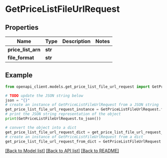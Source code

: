 # GetPriceListFileUrlRequest


## Properties

Name | Type | Description | Notes
------------ | ------------- | ------------- | -------------
**price_list_arn** | **str** |  | 
**file_format** | **str** |  | 

## Example

```python
from openapi_client.models.get_price_list_file_url_request import GetPriceListFileUrlRequest

# TODO update the JSON string below
json = "{}"
# create an instance of GetPriceListFileUrlRequest from a JSON string
get_price_list_file_url_request_instance = GetPriceListFileUrlRequest.from_json(json)
# print the JSON string representation of the object
print(GetPriceListFileUrlRequest.to_json())

# convert the object into a dict
get_price_list_file_url_request_dict = get_price_list_file_url_request_instance.to_dict()
# create an instance of GetPriceListFileUrlRequest from a dict
get_price_list_file_url_request_from_dict = GetPriceListFileUrlRequest.from_dict(get_price_list_file_url_request_dict)
```
[[Back to Model list]](../README.md#documentation-for-models) [[Back to API list]](../README.md#documentation-for-api-endpoints) [[Back to README]](../README.md)


